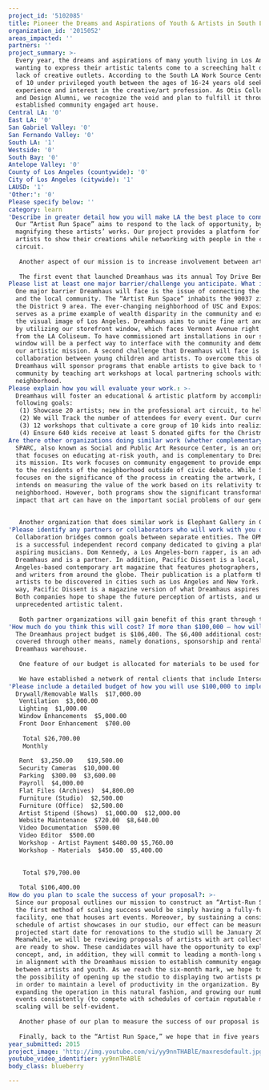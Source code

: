 ```yaml
---
project_id: '5102085'
title: Pioneer the Dreams and Aspirations of Youth & Artists in South Los Angeles
organization_id: '2015052'
areas_impacted: ''
partners: ''
project_summary: >-
  Every year, the dreams and aspirations of many youth living in Los Angeles
  wanting to express their artistic talents come to a screeching halt due to a
  lack of creative outlets. According to the South LA Work Source Center, 4 out
  of 10 under privileged youth between the ages of 16-24 years old seek work
  experience and interest in the creative/art profession. As Otis College of Art
  and Design Alumni, we recognize the void and plan to fulfill it through an
  established community engaged art house.
Central LA: '0'
East LA: '0'
San Gabriel Valley: '0'
San Fernando Valley: '0'
South LA: '1'
Westside: '0'
South Bay: '0'
Antelope Valley: '0'
County of Los Angeles (countywide): '0'
City of Los Angeles (citywide): '1'
LAUSD: '1'
'Other:': '0'
Please specify below: ''
category: learn
'Describe in greater detail how you will make LA the best place to connect:': >-
  Our “Artist Run Space” aims to respond to the lack of opportunity, by
  magnifying these artists’ works. Our project provides a platform for young
  artists to show their creations while networking with people in the creative
  circuit. 
   
   Another aspect of our mission is to increase involvement between artists and the community through community engagements, collaboration and mentorship with local elementary students. We propose creating a well-rounded organization that creates opportunities for new artists, discovers new talent from local youths, as well as generates successful fundraising events to provide for underprivileged families in the area during the holiday season. 
   
   The first event that launched Dreamhaus was its annual Toy Drive Benefit on December 13th, 2014, an event that served students at Saturn Elementary School by gifting toys during Christmas season. In addition, the benefit included a concert in collaboration with The OPM Company and Dom Kennedy. The event was open to the public and attendees were asked to either pay a $10 donation or donate a toy of at least that same value. We had over 400 attendees who came to support our cause and the event was deemed a success. In Toy Drive Benefits to come, the students who receive the toys will be mentored and collaborate with artists who participate in the Artist-Run Space to build out installations for viewing at the Toy Drive event. The Dreamhaus mission will come full circle by artists gaining experience in hosting successful gallery shows, exposing young students to a career in the arts and developing a deeper sense of community in the District 9 area.
Please list at least one major barrier/challenge you anticipate. What is your strategy for overcoming these obstacles?: >-
  One major barrier Dreamhaus will face is the issue of connecting the artistic
  and the local community. The “Artist Run Space” inhabits the 90037 zip code in
  the District 9 area. The ever-changing neighborhood of USC and Exposition Park
  serves as a prime example of wealth disparity in the community and exemplifies
  the visual image of Los Angeles. Dreamhaus aims to unite fine art and folk art
  by utilizing our storefront window, which faces Vermont Avenue right across
  from the LA Coliseum. To have commissioned art installations in our storefront
  window will be a perfect way to interface with the community and demonstrate
  our artistic mission. A second challenge that Dreamhaus will face is the
  collaboration between young children and artists. To overcome this obstacle,
  Dreamhaus will sponsor programs that enable artists to give back to the
  community by teaching art workshops at local partnering schools within our
  neighborhood.
Please explain how you will evaluate your work.: >-
  Dreamhaus will foster an educational & artistic platform by accomplishing the
  following goals:
   (1) Showcase 20 artists; new in the professional art circuit, to help them gain experience and build their CV. These artists will have the opportunity to communicate their vision on an open forum artist discussion, showcase their artworks for a month in the Dreamhaus space, and leave with a physical catalogue that can be utilized in advancing their careers outside of Dreamhaus.
   (2) We will Track the number of attendees for every event. Our current (250) person core audience will increase 15-20% each quarter, reaching an audience of 400-450 by the end of the year.
   (3) 12 workshops that cultivate a core group of 10 kids into realizing the possibilities of art as a career. We will focus on their specific and unique ideas to help them establish a body of artwork for their art career.
   (4) Ensure 640 kids receive at least 5 donated gifts for the Christmas season.
Are there other organizations doing similar work (whether complementary or competitive)? What is unique about your proposed approach?: >-
  SPARC, also known as Social and Public Art Resource Center, is an organization
  that focuses on educating at-risk youth, and is complementary to Dreamhaus and
  its mission. Its work focuses on community engagement to provide empowerment
  to the residents of the neighborhood outside of civic debate. While SPARC
  focuses on the significance of the process in creating the artwork, Dreamhaus
  intends on measuring the value of the work based on its relativity to the
  neighborhood. However, both programs show the significant transformative
  impact that art can have on the important social problems of our generation.
   
   
   Another organization that does similar work is Elephant Gallery in Glassell Park, CA. This organization is also an “Artist-Run Space” and allows artists to submit proposals, yet they do not have any community-related projects. Elephant Gallery solely presents a platform where artists can showcase their work, however Dreamhaus integrates the surrounding neighborhood with the artists’ vision. Our organization is unique because we believe that we can make a change within the South Los Angeles community by transforming the way the public perceives the career of an artist and to motivate young students who are interested in technical or conceptual arts to pursue a professional art career.
'Please identify any partners or collaborators who will work with you on this project. How much of the $100,000 grant award will each partner receive?': >-
  Collaboration bridges common goals between separate entities. The OPM Company
  is a successful independent record company dedicated to giving a platform to
  aspiring musicians. Dom Kennedy, a Los Angeles-born rapper, is an advocate for
  Dreamhaus and is a partner. In addition, Pacific Dissent is a local, Los
  Angeles-based contemporary art magazine that features photographers, painters,
  and writers from around the globe. Their publication is a platform that allows
  artists to be discovered in cities such as Los Angeles and New York. In this
  way, Pacific Dissent is a magazine version of what Dreamhaus aspires to be.
  Both companies hope to shape the future perception of artists, and uncover
  unprecedented artistic talent. 
   
   Both partner organizations will gain benefit of this grant through the renovated space and its artists. Dreamhaus, The OPM Company and Pacific Dissent will all share resources and create opportunities by opening the doors to innovative and risk-taking individuals willing to push boundaries as we (together) shape Los Angeles to become the best place to learn, create, connect and live.
'How much do you think this will cost? If more than $100,000 – how will you cover the additional costs?': >-
  The Dreamhaus project budget is $106,400. The $6,400 additional costs will be
  covered through other means, namely donations, sponsorship and rental of the
  Dreamhaus warehouse. 
   
   One feature of our budget is allocated for materials to be used for the workshop with elementary school students. It will include painting materials such as paper, paint and brushes. Organizations such as Blick Art Materials have an online website dedicated to fundraising supplies for art programs. Dreamhaus will be using this fundraising operation in order to compensate for the additional cost that will not be covered in the funding provided by LA2050. 
   
   We have established a network of rental clients that include Interscope Records/Universal Music Group, The Top Shelf Company, and Atlantic Records. The studio is a great location for photo shoots and filming purposes and we are confident these rental fees will cover the lease throughout the year.
'Please include a detailed budget of how you will use $100,000 to implement this project.': |-
  Drywall/Removable Walls  $17,000.00 
   Ventilation  $3,000.00 
   Lighting  $1,000.00 
   Window Enhancements  $5,000.00 
   Front Door Enhancement  $700.00 
   
    Total $26,700.00 
    Monthly
   
   Rent  $3,250.00    $19,500.00 
   Security Cameras  $10,000.00 
   Parking  $300.00  $3,600.00 
   Payroll  $4,000.00 
   Flat Files (Archives)  $4,800.00 
   Furniture (Studio)  $2,500.00 
   Furniture (Office)  $2,500.00 
   Artist Stipend (Shows)  $1,000.00  $12,000.00  
   Website Maintenance  $720.00  $8,640.00 
   Video Documentation  $500.00 
   Video Editor  $500.00 
   Workshop - Artist Payment $480.00 $5,760.00 
   Workshop - Materials  $450.00  $5,400.00 
   
   
    Total $79,700.00 
   
   Total $106,400.00
How do you plan to scale the success of your proposal?: >-
  Since our proposal outlines our mission to construct an “Artist-Run Space,”
  the first method of scaling success would be simply having a fully-functional
  facility, one that houses art events. Moreover, by sustaining a consistent
  schedule of artist showcases in our studio, our effect can be measured. The
  projected start date for renovations to the studio will be January 2016.
  Meanwhile, we will be reviewing proposals of artists with art collections that
  are ready to show. These candidates will have the opportunity to explain their
  concept, and, in addition, they will commit to leading a month-long workshop
  in alignment with the Dreamhaus mission to establish community engagement
  between artists and youth. As we reach the six-month mark, we hope to discuss
  the possibility of opening up the studio to displaying two artists per month
  in order to maintain a level of productivity in the organization. By slowly
  expanding the operation in this natural fashion, and growing our number of art
  events consistently (to compete with schedules of certain reputable museums),
  scaling will be self-evident.
   
   Another phase of our plan to measure the success of our proposal is the work we will do with elementary school students. Our co-founders have a history of working with Saturn Elementary School and we would like to expand our work by holding art workshops for small groups of students. We believe that involving a younger generation of students in learning about technical and conceptual art skills will better acclimate them with their studies in school. To give an example- in a classroom setting, we will limit students to a specific color palette where they will be instructed to create an abstract piece. Once they are finished, we will ask them to explain their thought process and the reasoning behind their creation. We will scale the success by knowing that the children have a strong grasp on conscious decision-making in the art marking process. Our hope is to help students realize the connection between their imagination and their success in everyday classroom setting (and beyond). 
   
   Finally, back to the “Artist Run Space,” we hope that in five years time, Dreamhaus will be a point of reference for corporations to connect with artists. Funding from this grant challenge will allow us to work towards a better Los Angeles as a place to create, connect and live.
year_submitted: 2015
project_image: 'http://img.youtube.com/vi/yy9nnTHABlE/maxresdefault.jpg'
youtube_video_identifier: yy9nnTHABlE
body_class: blueberry

---
```

